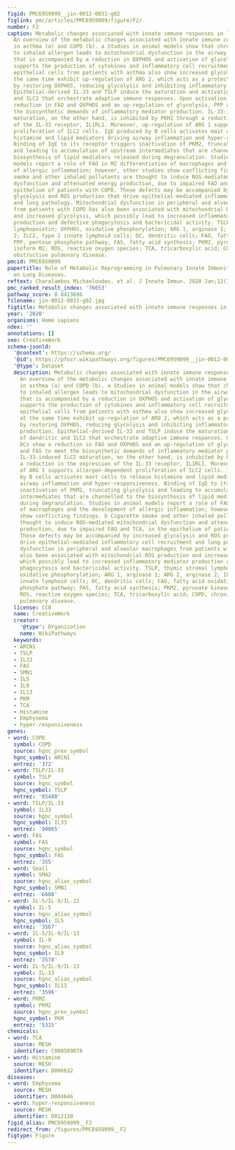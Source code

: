 ```yaml
---
figid: PMC6959099__jin-0012-0031-g02
figlink: pmc/articles/PMC6959099/figure/F2/
number: F2
caption: Metabolic changes associated with innate immune responses in lung disease.
  An overview of the metabolic changes associated with innate immune cell regulation
  in asthma (a) and COPD (b). a Studies in animal models show that chronic exposure
  to inhaled allergen leads to mitochondrial dysfunction in the airway epithelium
  that is accompanied by a reduction in OXPHOS and activation of glycolysis, which
  supports the production of cytokines and inflammatory cell recruitment. Bronchial
  epithelial cells from patients with asthma also show increased glycolysis, but at
  the same time exhibit up-regulation of ARG 2, which acts as a protective mechanism
  by restoring OXPHOS, reducing glycolysis and inhibiting inflammatory mediator production.
  Epithelial-derived IL-33 and TSLP induce the maturation and activation of dendritic
  and ILC2 that orchestrate adaptive immune responses. Upon activation, DCs show a
  reduction in FAO and OXPHOS and an up-regulation of glycolysis, PPP and FAS to meet
  the biosynthetic demands of inflammatory mediator production. IL-33-induced ILC2
  maturation, on the other hand, is inhibited by PKM2 through a reduction in the expression
  of the IL-33 receptor, IL1RL1. Moreover, up-regulation of ARG 1 supports allergen-dependent
  proliferation of ILC2 cells. IgE produced by B cells activates mast cells to release
  histamine and lipid mediators driving airway inflammation and hyper-responsiveness.
  Binding of IgE to its receptor triggers inactivation of PKM2, truncating glycolysis
  and leading to accumulation of upstream intermediates that are channelled to the
  biosynthesis of lipid mediators released during degranulation. Studies in animal
  models report a role of FAO in M2 differentiation of macrophages and the development
  of allergic inflammation; however, other studies show conflicting findings. b Cigarette
  smoke and other inhaled pollutants are thought to induce ROS-mediated mitochondrial
  dysfunction and attenuated energy production, due to impaired FAO and TCA, in the
  epithelium of patients with COPD. These defects may be accompanied by increased
  glycolysis and ROS production that drive epithelial-mediated inflammatory cell recruitment
  and lung pathology. Mitochondrial dysfunction in peripheral and alveolar macrophages
  from patients with COPD has also been associated with mitochondrial ROS production
  and increased glycolysis, which possibly lead to increased inflammatory mediator
  production and defective phagocytosis and bactericidal activity. TSLP, thymic stromal
  lymphopoietin; OXPHOS, oxidative phosphorylation; ARG 1, arginase 1; ARG 2, arginase
  2; ILC2, type 2 innate lymphoid cells; DC, dendritic cells; FAO, fatty acid oxidation;
  PPP, pentose phosphate pathway; FAS, fatty acid synthesis; PKM2, pyruvate kinase
  isoform M2; ROS, reactive oxygen species; TCA, tricarboxylic acid; COPD, chronic
  obstructive pulmonary disease.
pmcid: PMC6959099
papertitle: Role of Metabolic Reprogramming in Pulmonary Innate Immunity and Its Impact
  on Lung Diseases.
reftext: Charalambos Michaeloudes, et al. J Innate Immun. 2020 Jan;12(1):31-46.
pmc_ranked_result_index: '76653'
pathway_score: 0.8413696
filename: jin-0012-0031-g02.jpg
figtitle: Metabolic changes associated with innate immune responses in lung disease
year: '2020'
organisms: Homo sapiens
ndex: ''
annotations: []
seo: CreativeWork
schema-jsonld:
  '@context': https://schema.org/
  '@id': https://pfocr.wikipathways.org/figures/PMC6959099__jin-0012-0031-g02.html
  '@type': Dataset
  description: Metabolic changes associated with innate immune responses in lung disease.
    An overview of the metabolic changes associated with innate immune cell regulation
    in asthma (a) and COPD (b). a Studies in animal models show that chronic exposure
    to inhaled allergen leads to mitochondrial dysfunction in the airway epithelium
    that is accompanied by a reduction in OXPHOS and activation of glycolysis, which
    supports the production of cytokines and inflammatory cell recruitment. Bronchial
    epithelial cells from patients with asthma also show increased glycolysis, but
    at the same time exhibit up-regulation of ARG 2, which acts as a protective mechanism
    by restoring OXPHOS, reducing glycolysis and inhibiting inflammatory mediator
    production. Epithelial-derived IL-33 and TSLP induce the maturation and activation
    of dendritic and ILC2 that orchestrate adaptive immune responses. Upon activation,
    DCs show a reduction in FAO and OXPHOS and an up-regulation of glycolysis, PPP
    and FAS to meet the biosynthetic demands of inflammatory mediator production.
    IL-33-induced ILC2 maturation, on the other hand, is inhibited by PKM2 through
    a reduction in the expression of the IL-33 receptor, IL1RL1. Moreover, up-regulation
    of ARG 1 supports allergen-dependent proliferation of ILC2 cells. IgE produced
    by B cells activates mast cells to release histamine and lipid mediators driving
    airway inflammation and hyper-responsiveness. Binding of IgE to its receptor triggers
    inactivation of PKM2, truncating glycolysis and leading to accumulation of upstream
    intermediates that are channelled to the biosynthesis of lipid mediators released
    during degranulation. Studies in animal models report a role of FAO in M2 differentiation
    of macrophages and the development of allergic inflammation; however, other studies
    show conflicting findings. b Cigarette smoke and other inhaled pollutants are
    thought to induce ROS-mediated mitochondrial dysfunction and attenuated energy
    production, due to impaired FAO and TCA, in the epithelium of patients with COPD.
    These defects may be accompanied by increased glycolysis and ROS production that
    drive epithelial-mediated inflammatory cell recruitment and lung pathology. Mitochondrial
    dysfunction in peripheral and alveolar macrophages from patients with COPD has
    also been associated with mitochondrial ROS production and increased glycolysis,
    which possibly lead to increased inflammatory mediator production and defective
    phagocytosis and bactericidal activity. TSLP, thymic stromal lymphopoietin; OXPHOS,
    oxidative phosphorylation; ARG 1, arginase 1; ARG 2, arginase 2; ILC2, type 2
    innate lymphoid cells; DC, dendritic cells; FAO, fatty acid oxidation; PPP, pentose
    phosphate pathway; FAS, fatty acid synthesis; PKM2, pyruvate kinase isoform M2;
    ROS, reactive oxygen species; TCA, tricarboxylic acid; COPD, chronic obstructive
    pulmonary disease.
  license: CC0
  name: CreativeWork
  creator:
    '@type': Organization
    name: WikiPathways
  keywords:
  - ARCN1
  - TSLP
  - IL33
  - FAS
  - SMN1
  - IL5
  - IL9
  - IL13
  - PKM
  - TCA
  - Histamine
  - Emphysema
  - hyper-responsiveness
genes:
- word: COPD
  symbol: COPD
  source: hgnc_prev_symbol
  hgnc_symbol: ARCN1
  entrez: '372'
- word: TSLP/IL-33
  symbol: TSLP
  source: hgnc_symbol
  hgnc_symbol: TSLP
  entrez: '85480'
- word: TSLP/IL-33
  symbol: IL33
  source: hgnc_symbol
  hgnc_symbol: IL33
  entrez: '90865'
- word: FAS
  symbol: FAS
  source: hgnc_symbol
  hgnc_symbol: FAS
  entrez: '355'
- word: Small
  symbol: SMA2
  source: hgnc_alias_symbol
  hgnc_symbol: SMN1
  entrez: '6606'
- word: IL-5/IL-9/IL-13
  symbol: IL-5
  source: hgnc_alias_symbol
  hgnc_symbol: IL5
  entrez: '3567'
- word: IL-5/IL-9/IL-13
  symbol: IL-9
  source: hgnc_alias_symbol
  hgnc_symbol: IL9
  entrez: '3578'
- word: IL-5/IL-9/IL-13
  symbol: IL-13
  source: hgnc_alias_symbol
  hgnc_symbol: IL13
  entrez: '3596'
- word: PKM2
  symbol: PKM2
  source: hgnc_prev_symbol
  hgnc_symbol: PKM
  entrez: '5315'
chemicals:
- word: TCA
  source: MESH
  identifier: C000589078
- word: Histamine
  source: MESH
  identifier: D006632
diseases:
- word: Emphysema
  source: MESH
  identifier: D004646
- word: hyper-responsiveness
  source: MESH
  identifier: D012130
figid_alias: PMC6959099__F2
redirect_from: /figures/PMC6959099__F2
figtype: Figure
---
```

